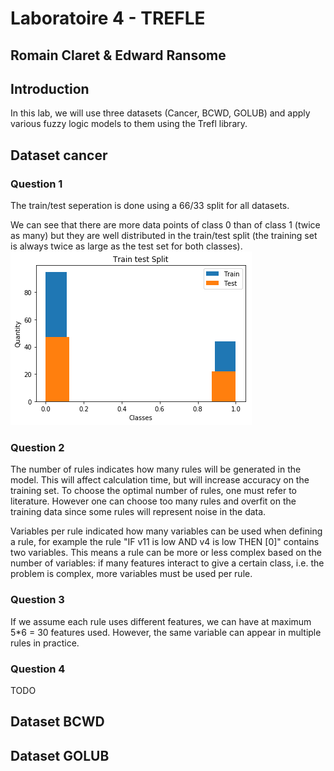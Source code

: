 # Laboratoire 4 - TREFLE
## Romain Claret & Edward Ransome

## Introduction
In this lab, we will use three datasets (Cancer, BCWD, GOLUB) and apply various fuzzy logic models to them using the Trefl library.
## Dataset cancer
### Question 1
The train/test seperation is done using a 66/33 split for all datasets.

We can see that there are more data points of class 0 than of class 1 (twice as many) but they are well distributed in the train/test split (the training set is always twice as large as the test set for both classes).
![](question1part0.png)

### Question 2
The number of rules indicates how many rules will be generated in the model. This will affect calculation time, but will increase accuracy on the training set.  To choose the optimal number of rules, one must refer to literature. However one can choose too many rules and overfit on the training data since some rules will represent noise in the data.


Variables per rule indicated how many variables can be used when defining a rule, for example the rule "IF v11 is low AND v4 is low THEN [0]" contains two variables. This means a rule can be more or less complex based on the number of variables: if many features interact to give a certain class, i.e. the problem is complex, more variables must be used per rule.

### Question 3
If we assume each rule uses different features, we can have at maximum 5*6 = 30 features used. However, the same variable can appear in multiple rules in practice.

### Question 4
TODO
## Dataset BCWD

## Dataset GOLUB

